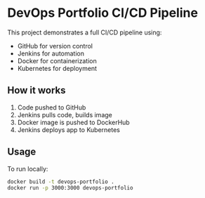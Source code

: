 # DevOps Portfolio CI/CD Pipeline

This project demonstrates a full CI/CD pipeline using:

- GitHub for version control
- Jenkins for automation
- Docker for containerization
- Kubernetes for deployment

## How it works

1. Code pushed to GitHub
2. Jenkins pulls code, builds image
3. Docker image is pushed to DockerHub
4. Jenkins deploys app to Kubernetes

## Usage

To run locally:

```bash
docker build -t devops-portfolio .
docker run -p 3000:3000 devops-portfolio
